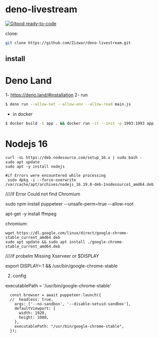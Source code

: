 
# deno-livestream
[![Gitpod ready-to-code](https://img.shields.io/badge/Gitpod-ready--to--code-blue?logo=gitpod)](https://gitpod.io/#https://github.com/Zizwar/deno-livestream
)


clone: 
```sh 
git clone https://github.com/Zizwar/deno-livestream.git 
```
## install
# Deno Land
1- https://deno.land/#installation
2- run
```sh
$ deno run --allow-net --allow-env --allow-read main.js
```
 - in docker 
 ```sh
$ docker build -t app . && docker run -it --init -p 1993:1993 app
```

# Nodejs 16
```
curl -sL https://deb.nodesource.com/setup_16.x | sudo bash -
sudo apt update
sudo apt -y install nodejs

#if Errors were encountered while processing
 sudo dpkg -i --force-overwrite /var/cache/apt/archives/nodejs_16.19.0-deb-1nodesource1_amd64.deb
```


////if Error Could not find Chromium

sudo npm install puppeteer --unsafe-perm=true --allow-root

apt-get -y install ffmpeg

chromium:
```
wget https://dl.google.com/linux/direct/google-chrome-stable_current_amd64.deb
sudo apt update && sudo apt install ./google-chrome-stable_current_amd64.deb
```


////if probelm Missing Xserveer or $DISPLAY

export DISPLAY=:1 && /usr/bin/google-chrome-stable

2. config

executablePath = '/usr/bin/google-chrome-stable'
```
  const browser = await puppeteer.launch({
  //  headless: true,
    args: ['--no-sandbox', '--disable-setuid-sandbox'],
    defaultViewport: {
      width: 1920,
      height: 1080,
    },
    executablePath: "/usr/bin/google-chrome-stable",
  });

```
